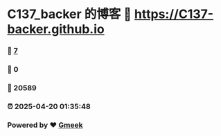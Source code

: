 # C137_backer 的博客 :link: https://C137-backer.github.io 
### :page_facing_up: [7](https://C137-backer.github.io/tag.html) 
### :speech_balloon: 0 
### :hibiscus: 20589 
### :alarm_clock: 2025-04-20 01:35:48 
### Powered by :heart: [Gmeek](https://github.com/Meekdai/Gmeek)
